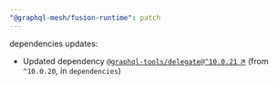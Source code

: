 ```yaml
---
"@graphql-mesh/fusion-runtime": patch
---
```

dependencies updates:
  - Updated dependency [`@graphql-tools/delegate@^10.0.21` ↗︎](https://www.npmjs.com/package/@graphql-tools/delegate/v/10.0.21) (from `^10.0.20`, in `dependencies`)
